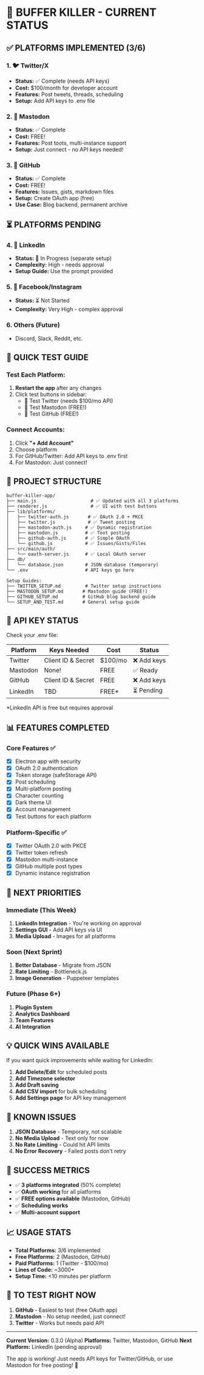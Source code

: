 # 🚀 BUFFER KILLER - CURRENT STATUS

## ✅ PLATFORMS IMPLEMENTED (3/6)

### 1. 🐦 Twitter/X
- **Status:** ✅ Complete (needs API keys)
- **Cost:** $100/month for developer account
- **Features:** Post tweets, threads, scheduling
- **Setup:** Add API keys to .env file

### 2. 🐘 Mastodon  
- **Status:** ✅ Complete
- **Cost:** FREE! 
- **Features:** Post toots, multi-instance support
- **Setup:** Just connect - no API keys needed!

### 3. 🐙 GitHub
- **Status:** ✅ Complete
- **Cost:** FREE!
- **Features:** Issues, gists, markdown files
- **Setup:** Create OAuth app (free)
- **Use Case:** Blog backend, permanent archive

## ⏳ PLATFORMS PENDING

### 4. 💼 LinkedIn
- **Status:** 🔄 In Progress (separate setup)
- **Complexity:** High - needs approval
- **Setup Guide:** Use the prompt provided

### 5. 📘 Facebook/Instagram
- **Status:** ⏳ Not Started
- **Complexity:** Very High - complex approval

### 6. Others (Future)
- Discord, Slack, Reddit, etc.

## 🎯 QUICK TEST GUIDE

### Test Each Platform:
1. **Restart the app** after any changes
2. Click test buttons in sidebar:
   - 🧪 Test Twitter (needs $100/mo API)
   - 🐘 Test Mastodon (FREE!)
   - 🐙 Test GitHub (FREE!)

### Connect Accounts:
1. Click **"+ Add Account"**
2. Choose platform
3. For GitHub/Twitter: Add API keys to .env first
4. For Mastodon: Just connect!

## 📁 PROJECT STRUCTURE

```
buffer-killer-app/
├── main.js                    # ✅ Updated with all 3 platforms
├── renderer.js                # ✅ UI with test buttons
├── lib/platforms/
│   ├── twitter-auth.js       # ✅ OAuth 2.0 + PKCE
│   ├── twitter.js            # ✅ Tweet posting
│   ├── mastodon-auth.js     # ✅ Dynamic registration
│   ├── mastodon.js          # ✅ Toot posting
│   ├── github-auth.js       # ✅ Simple OAuth
│   └── github.js            # ✅ Issues/Gists/Files
├── src/main/auth/
│   └── oauth-server.js      # ✅ Local OAuth server
├── db/
│   └── database.json        # JSON database (temporary)
└── .env                     # API keys go here

Setup Guides:
├── TWITTER_SETUP.md         # Twitter setup instructions
├── MASTODON_SETUP.md       # Mastodon guide (FREE!)
├── GITHUB_SETUP.md         # GitHub blog backend guide
└── SETUP_AND_TEST.md       # General setup guide
```

## 🔑 API KEY STATUS

Check your .env file:

| Platform | Keys Needed | Cost | Status |
|----------|------------|------|--------|
| Twitter | Client ID & Secret | $100/mo | ❌ Add keys |
| Mastodon | None! | FREE | ✅ Ready |
| GitHub | Client ID & Secret | FREE | ❌ Add keys |
| LinkedIn | TBD | FREE* | ⏳ Pending |

*LinkedIn API is free but requires approval

## 📊 FEATURES COMPLETED

### Core Features ✅
- [x] Electron app with security
- [x] OAuth 2.0 authentication
- [x] Token storage (safeStorage API)
- [x] Post scheduling
- [x] Multi-platform posting
- [x] Character counting
- [x] Dark theme UI
- [x] Account management
- [x] Test buttons for each platform

### Platform-Specific ✅
- [x] Twitter OAuth 2.0 with PKCE
- [x] Twitter token refresh
- [x] Mastodon multi-instance
- [x] GitHub multiple post types
- [x] Dynamic instance registration

## 🎯 NEXT PRIORITIES

### Immediate (This Week)
1. **LinkedIn Integration** - You're working on approval
2. **Settings GUI** - Add API keys via UI
3. **Media Upload** - Images for all platforms

### Soon (Next Sprint)
1. **Better Database** - Migrate from JSON
2. **Rate Limiting** - Bottleneck.js
3. **Image Generation** - Puppeteer templates

### Future (Phase 6+)
1. **Plugin System**
2. **Analytics Dashboard**
3. **Team Features**
4. **AI Integration**

## 💡 QUICK WINS AVAILABLE

If you want quick improvements while waiting for LinkedIn:

1. **Add Delete/Edit** for scheduled posts
2. **Add Timezone selector**
3. **Add Draft saving**
4. **Add CSV import** for bulk scheduling
5. **Add Settings page** for API key management

## 🐛 KNOWN ISSUES

1. **JSON Database** - Temporary, not scalable
2. **No Media Upload** - Text only for now
3. **No Rate Limiting** - Could hit API limits
4. **No Error Recovery** - Failed posts don't retry

## 🎉 SUCCESS METRICS

- ✅ **3 platforms integrated** (50% complete)
- ✅ **OAuth working** for all platforms
- ✅ **FREE options available** (Mastodon, GitHub)
- ✅ **Scheduling works**
- ✅ **Multi-account support**

## 📈 USAGE STATS

- **Total Platforms:** 3/6 implemented
- **Free Platforms:** 2 (Mastodon, GitHub)  
- **Paid Platforms:** 1 (Twitter - $100/mo)
- **Lines of Code:** ~3000+
- **Setup Time:** <10 minutes per platform

## 🚀 TO TEST RIGHT NOW

1. **GitHub** - Easiest to test (free OAuth app)
2. **Mastodon** - No setup needed, just connect!
3. **Twitter** - Works but needs paid API

---

**Current Version:** 0.3.0 (Alpha)
**Platforms:** Twitter, Mastodon, GitHub
**Next Platform:** LinkedIn (pending approval)

The app is working! Just needs API keys for Twitter/GitHub, or use Mastodon for free posting! 🎉